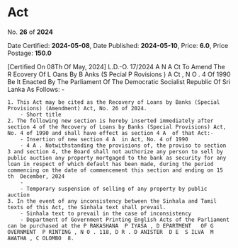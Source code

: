 # Act

No. **26** of **2024**

Date Certified: **2024-05-08**, Date Published: **2024-05-10**, Price: **6.0**, Price Postage: **150.0**

[Certified On 08Th Of May, 2024]
L.D.-O. 17/2024
A N  A Ct   To   Amend   The  R Ecovery   Of  L Oans   By  B Anks (S Pecial  P Rovisions ) A Ct , N O . 4  Of  1990
Be It Enacted By The Parliament Of The Democratic Socialist Republic Of Sri Lanka As Follows: -

    1. This Act may be cited as the Recovery of Loans by Banks (Special Provisions) (Amendment) Act, No. 26 of 2024.
        - Short title
    2. The following new section is hereby inserted immediately after section 4 of the Recovery of Loans by Banks (Special Provisions) Act, No. 4 of 1990 and shall have effect as section 4 A  of that Act:-
        - Insertion of new section 4 A  in Act, No. 4 of 1990
        - 4 A . Notwithstanding the provisions of, the proviso to section 3 and section 4, the Board shall not authorize any person to sell by public auction any property mortgaged to the bank as security for any loan in respect of which default has been made, during the period  commencing on the date of commencement this section and ending on 15 th  December, 2024
        - 
        - Temporary suspension of selling of any property by public auction
    3. In the event of any inconsistency between the Sinhala and Tamil texts of this Act, the Sinhala text shall prevail.
        - Sinhala text to prevail in the case of inconsistency
        - Department of Government Printing English Acts of the Parliament can be purchased at the P RAKASHANA  P IYASA , D EPARTMENT   OF G OVERNMENT  P RINTING , N O . 118, D R . D ANISTER  D E  S ILVA  M AWATHA , C OLOMBO  8.
